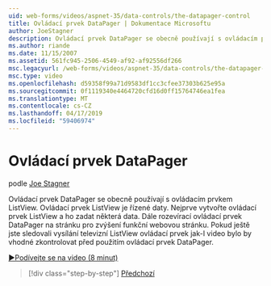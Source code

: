 ```yaml
---
uid: web-forms/videos/aspnet-35/data-controls/the-datapager-control
title: Ovládací prvek DataPager | Dokumentace Microsoftu
author: JoeStagner
description: Ovládací prvek DataPager se obecně používají s ovládacím prvkem ListView. Ovládací prvek ListView je řízené daty. Nejprve vytvořte ovládací prvek ListView a ho zadat některé d...
ms.author: riande
ms.date: 11/15/2007
ms.assetid: 561fc945-2506-4549-af92-af92556df266
msc.legacyurl: /web-forms/videos/aspnet-35/data-controls/the-datapager-control
msc.type: video
ms.openlocfilehash: d59358f99a71d9583df1cc3cfee37303b625e95a
ms.sourcegitcommit: 0f1119340e4464720cfd16d0ff15764746ea1fea
ms.translationtype: MT
ms.contentlocale: cs-CZ
ms.lasthandoff: 04/17/2019
ms.locfileid: "59406974"
---
```

# <a name="the-datapager-control"></a>Ovládací prvek DataPager

podle [Joe Stagner](https://github.com/JoeStagner)

Ovládací prvek DataPager se obecně používají s ovládacím prvkem ListView. Ovládací prvek ListView je řízené daty. Nejprve vytvořte ovládací prvek ListView a ho zadat některá data. Dále rozevírací ovládací prvek DataPager na stránku pro zvýšení funkční webovou stránku. Pokud ještě jste sledovali vysílání televizní ListView ovládací prvek jak-I video bylo by vhodné zkontrolovat před použitím ovládací prvek DataPager.

[&#9654;Podívejte se na video (8 minut)](https://channel9.msdn.com/Blogs/ASP-NET-Site-Videos/the-datapager-control)

> [!div class="step-by-step"]
> [Předchozí](the-listview-control.md)
